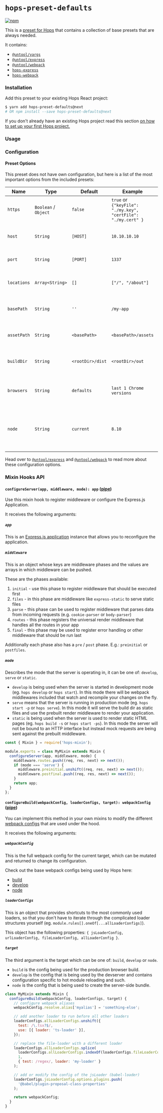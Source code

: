 # `hops-preset-defaults`

[![npm](https://img.shields.io/npm/v/hops-preset-defaults/next.svg)](https://www.npmjs.com/package/hops-preset-defaults)

This is a [preset for Hops](https://github.com/xing/hops/tree/master#presets) that contains a collection of base presets that are always needed.

It contains:

- [`@untool/yargs`](https://github.com/untool/untool/tree/master/packages/yargs)
- [`@untool/express`](https://github.com/untool/untool/tree/master/packages/express)
- [`@untool/webpack`](https://github.com/untool/untool/tree/master/packages/webpack)
- [`hops-express`](https://github.com/xing/hops/tree/master/packages/express)
- [`hops-webpack`](https://github.com/xing/hops/tree/master/packages/webpack)

### Installation

Add this preset to your existing Hops React project:

```bash
$ yarn add hops-preset-defaults@next
# OR npm install --save hops-preset-defaults@next
```

If you don't already have an existing Hops project read this section [on how to set up your first Hops project.](https://github.com/xing/hops/tree/master#quick-start)

### Usage

### Configuration

#### Preset Options

This preset does not have own configuration, but here is a list of the most important options from the included presets:

| Name        | Type                 | Default          | Example                                                           | Required | Description                                                                                  |
| ----------- | -------------------- | ---------------- | ----------------------------------------------------------------- | -------- | -------------------------------------------------------------------------------------------- |
| `https`     | `Boolean` / `Object` | `false`          | `true` or<br/>`{"keyFile": "./my.key", "certFile": "./my.cert" }` | _no_     | Configure HTTPS support for Hops                                                             |
| `host`      | `String`             | `[HOST]`         | `10.10.10.10`                                                     | _no_     | Specify the IP address that Hops should bind to                                              |
| `port`      | `String`             | `[PORT]`         | `1337`                                                            | _no_     | Specify the Port that Hops should listen on                                                  |
| `locations` | `Array<String>`      | `[]`             | `["/", "/about"]`                                                 | _no_     | An array of locations for static rendering of HTML pages                                     |
| `basePath`  | `String`             | `''`             | `/my-app`                                                         | _no_     | The URL base path from which your application will be served                                 |
| `assetPath` | `String`             | `<basePath>`     | `<basePath>/assets`                                               | _no_     | The URL base path from which the assets will be served from                                  |
| `buildDir`  | `String`             | `<rootDir>/dist` | `<rootDir>/out`                                                   | _no_     | The directory in which the build outputs will be written to                                  |
| `browsers`  | `String`             | `defaults`       | `last 1 Chrome versions`                                          | _no_     | A browserslist query to specify targets for which to transpile/polyfill.                     |
| `node`      | `String`             | `current`        | `8.10`                                                            | _no_     | A Node.js version identifier or `current` to specify for which target to transpile/polyfill. |

Head over to [`@untool/express`](https://github.com/untool/untool/tree/master/packages/express#settings) and [`@untool/webpack`](https://github.com/untool/untool/tree/master/packages/webpack#settings) to read more about these configuration options.

### Mixin Hooks API

#### `configureServer(app, middleware, mode): app` ([pipe](https://github.com/untool/mixinable/blob/master/README.md#definepipe))

Use this mixin hook to register middleware or configure the Express.js Application.

It receives the following arguments:

##### `app`

This is an [Express.js application](https://expressjs.com/en/api.html#app) instance that allows you to reconfigure the application.

##### `middleware`

This is an object whose keys are middleware phases and the values are arrays in which middleware can be pushed.

These are the phases available:

1.  `initial` - use this phase to register middleware that should be executed first
2.  `files` - in this phase are middleware like `express-static` to serve static files
3.  `parse` - this phase can be used to register middleware that parses data from incoming requests (e.g. `cookie-parser` or `body-parser`)
4.  `routes` - this phase registers the universal render middleware that handles all the routes in your app
5.  `final` - this phase may be used to register error handling or other middleware that should be run last

Additionally each phase also has a `pre` / `post` phase. E.g.: `preinitial` or `postfiles`.

##### `mode`

Describes the mode that the server is operating in, it can be one of: `develop`, `serve` or `static`.

- `develop` is being used when the server is started in development mode (eg. `hops develop` or `hops start`). In this mode there will be webpack middlewares included that watch and recompile your changes on the fly.
- `serve` means that the server is running in production mode (eg. `hops start -p` or `hops serve`). In this mode it will serve the build dir as static files and use the prebuilt render middleware to render your application.
- `static` is being used when the server is used to render static HTML pages (eg. `hops build -s` or `hops start -ps`). In this mode the server will not be bound to an HTTP interface but instead mock requests are being sent against the prebuilt middleware.

```javascript
const { Mixin } = require('hops-mixin');

module.exports = class MyMixin extends Mixin {
  configureServer(app, middleware, mode) {
    middleware.routes.push((req, res, next) => next());
    if (mode === 'serve') {
      middleware.preinitial.unshift((req, res, next) => next());
      middleware.postfinal.push((req, res, next) => next());
    }
    return app;
  }
};
```

#### `configureBuild(webpackConfig, loaderConfigs, target): webpackConfig` ([pipe](https://github.com/untool/mixinable/blob/master/README.md#definepipe))

You can implement this method in your own mixins to modify the different [webpack configs](https://webpack.js.org/configuration/) that are used under the hood.

It receives the following arguments:

##### `webpackConfig`

This is the full webpack config for the current target, which can be mutated and returned to change its configuration.

Check out the base webpack configs being used by Hops here:

- [build](https://github.com/untool/untool/blob/master/packages/webpack/lib/configs/build.js)
- [develop](https://github.com/untool/untool/blob/master/packages/webpack/lib/configs/develop.js)
- [node](https://github.com/untool/untool/blob/master/packages/webpack/lib/configs/node.js)

##### `loaderConfigs`

This is an object that provides shortcuts to the most commonly used loaders, so that you don't have to iterate through the complicated loader structures yourself (eg. `module.rules[].oneOf[...allLoaderConfigs]`).

This object has the following properties: `{ jsLoaderConfig, urlLoaderConfig, fileLoaderConfig, allLoaderConfig }`.

##### `target`

The third argument is the target which can be one of: `build`, `develop` or `node`.

- `build` is the config being used for the production browser build.
- `develop` is the config that is being used by the devserver and contains configuration specific to hot module reloading and such.
- `node` is the config that is being used to create the server-side bundle.

```javascript
class MyMixin extends Mixin {
  configureBuild(webpackConfig, loaderConfigs, target) {
    // configure webpack aliases
    webpackConfig.resolve.alias['myalias'] = 'something-else';

    // add another loader to run before all other loaders
    loaderConfigs.allLoaderConfigs.unshift({
      test: /\.tsx?$/,
      use: [{ loader: 'ts-loader' }],
    });

    // replace the file-loader with a different loader
    loaderConfigs.allLoaderConfigs.splice(
      loaderConfigs.allLoaderConfigs.indexOf(loaderConfigs.fileLoaderConfig),
      1,
      { test: /regex/, loader: 'my-loader' }
    );

    // add or modify the config of the jsLoader (babel-loader)
    loaderConfigs.jsLoaderConfig.options.plugins.push(
      '@babel/plugin-proposal-class-properties'
    );

    return webpackConfig;
  }
}
```
